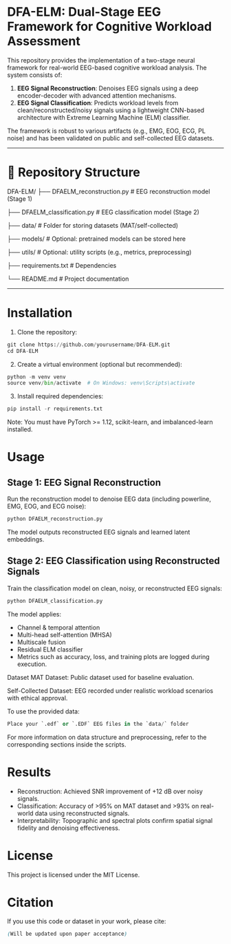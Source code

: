 # DFA-ELM: Dual-Stage EEG Framework for Cognitive Workload Assessment

This repository provides the implementation of a two-stage neural framework for real-world EEG-based cognitive workload analysis. The system consists of:

1. **EEG Signal Reconstruction**: Denoises EEG signals using a deep encoder-decoder with advanced attention mechanisms.
2. **EEG Signal Classification**: Predicts workload levels from clean/reconstructed/noisy signals using a lightweight CNN-based architecture with Extreme Learning Machine (ELM) classifier.

The framework is robust to various artifacts (e.g., EMG, EOG, ECG, PL noise) and has been validated on public and self-collected EEG datasets.

---

# 📁 Repository Structure
DFA-ELM/
├── DFAELM_reconstruction.py # EEG reconstruction model (Stage 1)

├── DFAELM_classification.py # EEG classification model (Stage 2)

├── data/ # Folder for storing datasets (MAT/self-collected)

├── models/ # Optional: pretrained models can be stored here

├── utils/ # Optional: utility scripts (e.g., metrics, preprocessing)

├── requirements.txt # Dependencies

└── README.md # Project documentation


---

# Installation

1. Clone the repository:

```python
git clone https://github.com/yourusername/DFA-ELM.git
cd DFA-ELM
```
2. Create a virtual environment (optional but recommended):
```python
python -m venv venv
source venv/bin/activate  # On Windows: venv\Scripts\activate
```

3. Install required dependencies:
```python
pip install -r requirements.txt
```
Note: You must have PyTorch >= 1.12, scikit-learn, and imbalanced-learn installed.

# Usage
## Stage 1: EEG Signal Reconstruction
Run the reconstruction model to denoise EEG data (including powerline, EMG, EOG, and ECG noise):
```python
python DFAELM_reconstruction.py
```
The model outputs reconstructed EEG signals and learned latent embeddings.

## Stage 2: EEG Classification using Reconstructed Signals
Train the classification model on clean, noisy, or reconstructed EEG signals:

```python
python DFAELM_classification.py
```
The model applies:
- Channel & temporal attention
- Multi-head self-attention (MHSA)
- Multiscale fusion
- Residual ELM classifier
- Metrics such as accuracy, loss, and training plots are logged during execution.

 Dataset
MAT Dataset: Public dataset used for baseline evaluation.

Self-Collected Dataset: EEG recorded under realistic workload scenarios with ethical approval.

To use the provided data:

```python
Place your `.edf` or `.EDF` EEG files in the `data/` folder
```
For more information on data structure and preprocessing, refer to the corresponding sections inside the scripts.

# Results
- Reconstruction: Achieved SNR improvement of +12 dB over noisy signals.
- Classification: Accuracy of >95% on MAT dataset and >93% on real-world data using reconstructed signals.
- Interpretability: Topographic and spectral plots confirm spatial signal fidelity and denoising effectiveness.

# License
This project is licensed under the MIT License.

# Citation
If you use this code or dataset in your work, please cite:

```scss
(Will be updated upon paper acceptance)
```

